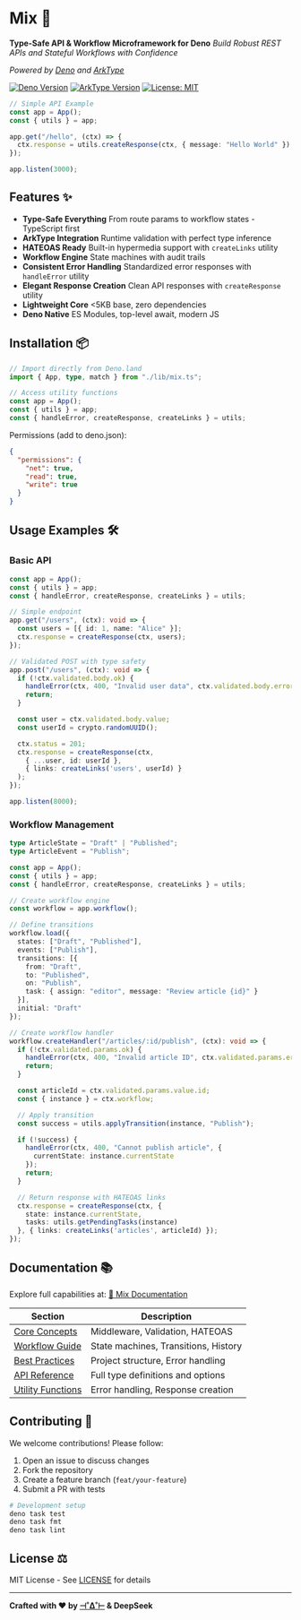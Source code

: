 # Mix 🚀

**Type-Safe API & Workflow Microframework for Deno**
*Build Robust REST APIs and Stateful Workflows with Confidence*

*Powered by [Deno](https://deno.land) and [ArkType](https://arktype.io)*

[![Deno Version](https://img.shields.io/badge/deno-2.2-blue?logo=deno)](https://deno.land)
[![ArkType Version](https://img.shields.io/badge/arktype-2.1-orange?logo=deno)](https://arktype.io/)
[![License: MIT](https://img.shields.io/badge/License-MIT-yellow.svg)](https://opensource.org/licenses/MIT)

```ts
// Simple API Example
const app = App();
const { utils } = app;

app.get("/hello", (ctx) => {
  ctx.response = utils.createResponse(ctx, { message: "Hello World" });
});

app.listen(3000);
```

## Features ✨

- **Type-Safe Everything**
  From route params to workflow states - TypeScript first
- **ArkType Integration**
  Runtime validation with perfect type inference
- **HATEOAS Ready**
  Built-in hypermedia support with `createLinks` utility
- **Workflow Engine**
  State machines with audit trails
- **Consistent Error Handling**
  Standardized error responses with `handleError` utility
- **Elegant Response Creation**
  Clean API responses with `createResponse` utility
- **Lightweight Core**
  <5KB base, zero dependencies
- **Deno Native**
  ES Modules, top-level await, modern JS

## Installation 📦

```typescript
// Import directly from Deno.land
import { App, type, match } from "./lib/mix.ts";

// Access utility functions
const app = App();
const { utils } = app;
const { handleError, createResponse, createLinks } = utils;
```

Permissions (add to deno.json):

```json
{
  "permissions": {
    "net": true,
    "read": true,
    "write": true
  }
}
```

## Usage Examples 🛠️

### Basic API

```typescript
const app = App();
const { utils } = app;
const { handleError, createResponse, createLinks } = utils;

// Simple endpoint
app.get("/users", (ctx): void => {
  const users = [{ id: 1, name: "Alice" }];
  ctx.response = createResponse(ctx, users);
});

// Validated POST with type safety
app.post("/users", (ctx): void => {
  if (!ctx.validated.body.ok) {
    handleError(ctx, 400, "Invalid user data", ctx.validated.body.error);
    return;
  }

  const user = ctx.validated.body.value;
  const userId = crypto.randomUUID();

  ctx.status = 201;
  ctx.response = createResponse(ctx,
    { ...user, id: userId },
    { links: createLinks('users', userId) }
  );
});

app.listen(8000);
```

### Workflow Management

```typescript
type ArticleState = "Draft" | "Published";
type ArticleEvent = "Publish";

const app = App();
const { utils } = app;
const { handleError, createResponse, createLinks } = utils;

// Create workflow engine
const workflow = app.workflow();

// Define transitions
workflow.load({
  states: ["Draft", "Published"],
  events: ["Publish"],
  transitions: [{
    from: "Draft",
    to: "Published",
    on: "Publish",
    task: { assign: "editor", message: "Review article {id}" }
  }],
  initial: "Draft"
});

// Create workflow handler
workflow.createHandler("/articles/:id/publish", (ctx): void => {
  if (!ctx.validated.params.ok) {
    handleError(ctx, 400, "Invalid article ID", ctx.validated.params.error);
    return;
  }

  const articleId = ctx.validated.params.value.id;
  const { instance } = ctx.workflow;

  // Apply transition
  const success = utils.applyTransition(instance, "Publish");

  if (!success) {
    handleError(ctx, 400, "Cannot publish article", {
      currentState: instance.currentState
    });
    return;
  }

  // Return response with HATEOAS links
  ctx.response = createResponse(ctx, {
    state: instance.currentState,
    tasks: utils.getPendingTasks(instance)
  }, { links: createLinks('articles', articleId) });
});
```

## Documentation 📚

Explore full capabilities at:
[📖 Mix Documentation](https://Mixframework.org/docs)

| Section               | Description                          |
|-----------------------|--------------------------------------|
| [Core Concepts](./docs/core-concepts.md)  | Middleware, Validation, HATEOAS      |
| [Workflow Guide](./docs/workflow-guide.md) | State machines, Transitions, History |
| [Best Practices](./docs/best-practices.md) | Project structure, Error handling    |
| [API Reference](./docs/api-reference.md)  | Full type definitions and options    |
| [Utility Functions](./docs/utility-functions.md) | Error handling, Response creation   |

## Contributing 🤝

We welcome contributions! Please follow:

1. Open an issue to discuss changes
2. Fork the repository
3. Create a feature branch (`feat/your-feature`)
4. Submit a PR with tests

```bash
# Development setup
deno task test
deno task fmt
deno task lint
```

## License ⚖️

MIT License - See [LICENSE](LICENSE) for details

---

**Crafted with ❤️ by [⊣˚∆˚⊢](https://srdjan.github.io) & DeepSeek**
